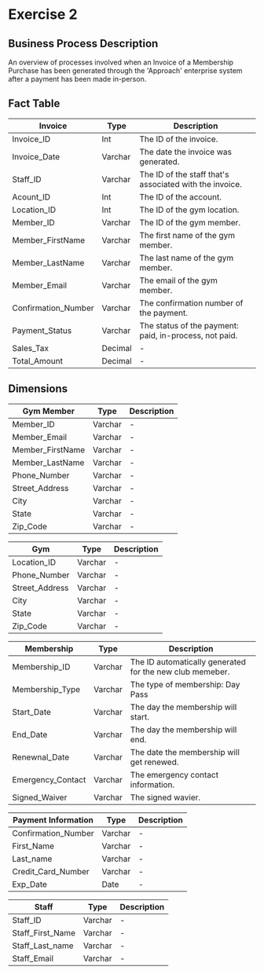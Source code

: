 # Exercise 2

## Business Process Description

An overview of processes involved when an Invoice of a Membership Purchase has been generated through the 'Approach' enterprise system after a payment has been made in-person.

## Fact Table

| Invoice | Type | Description |
| --- | --- | --- |
| Invoice_ID | Int | The ID of the invoice. |
| Invoice_Date | Varchar | The date the invoice was generated. |
| Staff_ID  | Varchar | The ID of the staff that's associated with the invoice. |
| Acount_ID  | Int | The ID of the account. |
| Location_ID  | Int | The ID of the gym location. |
| Member_ID  | Varchar | The ID of the gym member. |
| Member_FirstName  | Varchar | The first name of the gym member. |
| Member_LastName  | Varchar | The last name of the gym member. |
| Member_Email  | Varchar | The email of the gym member. |
| Confirmation_Number  | Varchar | The confirmation number of the payment. |
| Payment_Status  | Varchar | The status of the payment: paid, in-process, not paid. |
| Sales_Tax  | Decimal | - |
| Total_Amount  | Decimal | - |

## Dimensions

| Gym Member | Type | Description |
| --- | --- | --- |
| Member_ID | Varchar | - |
| Member_Email | Varchar | - |
| Member_FirstName | Varchar | - |
| Member_LastName | Varchar | - |
| Phone_Number | Varchar | - |
| Street_Address | Varchar | - |
| City | Varchar | - |
| State | Varchar | - |
| Zip_Code | Varchar | - | 

| Gym | Type | Description |
| --- | --- | --- |
| Location_ID | Varchar | - |
| Phone_Number | Varchar | -|
| Street_Address | Varchar | - |
| City | Varchar | - |
| State | Varchar| - |
| Zip_Code | Varchar| - | 

| Membership | Type | Description |
| --- | --- | --- |
| Membership_ID | Varchar| The ID automatically generated for the new club memeber. |
| Membership_Type | Varchar| The type of membership: Day Pass |
| Start_Date | Varchar | The day the membership will start. |
| End_Date | Varchar| The day the membership will end. |
| Renewnal_Date | Varchar | The date the membership will get renewed. |
| Emergency_Contact | Varchar | The emergency contact information. | 
| Signed_Waiver | Varchar | The signed wavier. | 

| Payment Information | Type | Description |
| --- | --- | --- |
| Confirmation_Number | Varchar | - |
| First_Name | Varchar | - |
| Last_name | Varchar | - |
| Credit_Card_Number | Varchar | -|
| Exp_Date | Date | - |

| Staff | Type | Description |
| --- | --- | --- |
| Staff_ID | Varchar | - |
| Staff_First_Name | Varchar | - |
| Staff_Last_name | Varchar | - |
| Staff_Email | Varchar| - |


